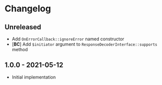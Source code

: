 # Changelog

<!-- There should always be "Unreleased" section at the beginning. -->

## Unreleased
- Add `OnErrorCallback::ignoreError` named constructor
- [**BC**] Add `$initiator` argument to `ResponseDecoderInterface::supports` method

## 1.0.0 - 2021-05-12
- Initial implementation
